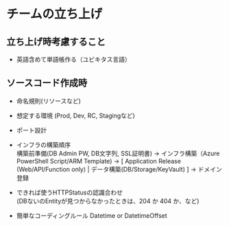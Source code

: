 # チームの立ち上げ

## 立ち上げ時考慮すること
* 英語含めて単語帳作る（ユビキタス言語）

## ソースコード作成時
* 命名規則(リソースなど)
* 想定する環境 (Prod, Dev, RC, Stagingなど)
* ポート設計
* インフラの構築順序  
構築前準備(DB Admin PW, DB文字列, SSL証明書) -> インフラ構築（Azure PowerShell Script/ARM Template) -> [ Application Release (Web/API/Function only) | データ構築(DB/Storage/KeyVault) ] -> ドメイン登録

* できれば使うHTTPStatusの認識合わせ  
(DBないのEntityが見つからなかったときは、204 か 404 か、など)

* 簡単なコーディングルール 
Datetime or DatetimeOffset